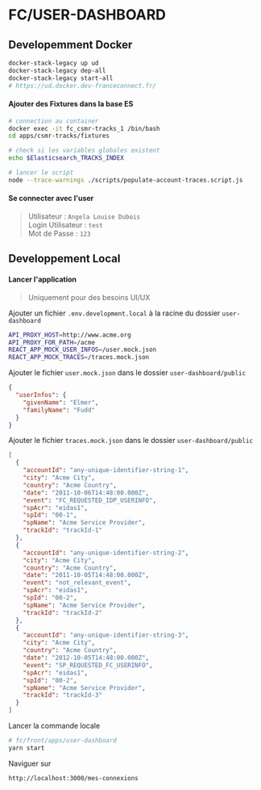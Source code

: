# FC/USER-DASHBOARD

## Developemment Docker

```bash
docker-stack-legacy up ud
docker-stack-legacy dep-all
docker-stack-legacy start-all
# https://ud.docker.dev-franceconnect.fr/
```

#### Ajouter des Fixtures dans la base ES

```sh
# connection au container
docker exec -it fc_csmr-tracks_1 /bin/bash
cd apps/csmr-tracks/fixtures

# check si les variables globales existent
echo $Elasticsearch_TRACKS_INDEX

# lancer le script
node --trace-warnings ./scripts/populate-account-traces.script.js
```

#### Se connecter avec l'user

> Utilisateur : `Angela Louise Dubois`<br>
> Login Utilisateur : `test`<br>
> Mot de Passe : `123`<br>

## Developpement Local

#### Lancer l'application

> Uniquement pour des besoins UI/UX

Ajouter un fichier `.env.development.local` à la racine du dossier `user-dashboard`

```bash
API_PROXY_HOST=http://www.acme.org
API_PROXY_FOR_PATH=/acme
REACT_APP_MOCK_USER_INFOS=/user.mock.json
REACT_APP_MOCK_TRACES=/traces.mock.json
```

Ajouter le fichier `user.mock.json` dans le dossier `user-dashboard/public`

```json
{
  "userInfos": {
    "givenName": "Elmer",
    "familyName": "Fudd"
  }
}
```

Ajouter le fichier `traces.mock.json` dans le dossier `user-dashboard/public`

```json
[
  {
    "accountId": "any-unique-identifier-string-1",
    "city": "Acme City",
    "country": "Acme Country",
    "date": "2011-10-06T14:48:00.000Z",
    "event": "FC_REQUESTED_IDP_USERINFO",
    "spAcr": "eidas1",
    "spId": "00-1",
    "spName": "Acme Service Provider",
    "trackId": "trackId-1"
  },
  {
    "accountId": "any-unique-identifier-string-2",
    "city": "Acme City",
    "country": "Acme Country",
    "date": "2011-10-05T14:48:00.000Z",
    "event": "not_relevant_event",
    "spAcr": "eidas1",
    "spId": "00-2",
    "spName": "Acme Service Provider",
    "trackId": "trackId-2"
  },
  {
    "accountId": "any-unique-identifier-string-3",
    "city": "Acme City",
    "country": "Acme Country",
    "date": "2012-10-05T14:48:00.000Z",
    "event": "SP_REQUESTED_FC_USERINFO",
    "spAcr": "eidas1",
    "spId": "00-2",
    "spName": "Acme Service Provider",
    "trackId": "trackId-3"
  }
]
```

Lancer la commande locale

```bash
# fc/front/apps/user-dashboard
yarn start
```

Naviguer sur

```bash
http://localhost:3000/mes-connexions
```

